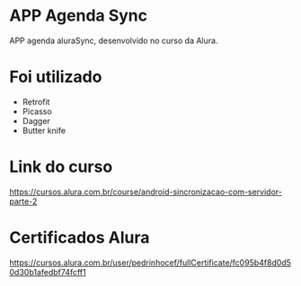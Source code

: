 # APP Agenda Sync
APP agenda aluraSync, desenvolvido no curso da Alura.
# Foi utilizado 
- Retrofit
- Picasso 
- Dagger 
- Butter knife
# Link do curso
https://cursos.alura.com.br/course/android-sincronizacao-com-servidor-parte-2
# Certificados Alura
https://cursos.alura.com.br/user/pedrinhocef/fullCertificate/fc095b4f8d0d50d30b1afedbf74fcff1
